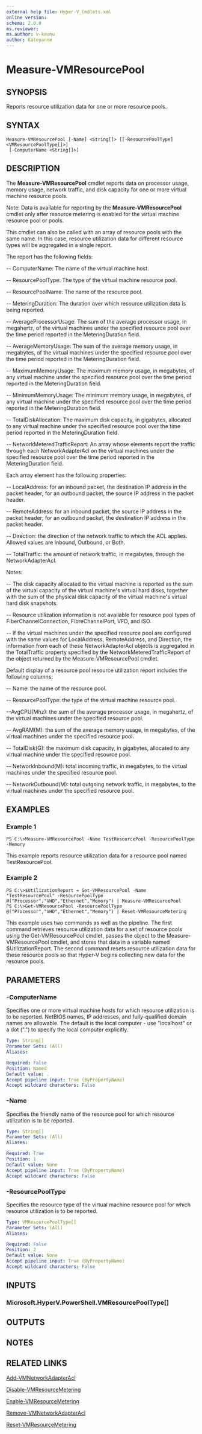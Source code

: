 ```yaml
---
external help file: Hyper-V_Cmdlets.xml
online version: 
schema: 2.0.0
ms.reviewer:
ms.author: v-kaunu
author: Kateyanne
---
```


# Measure-VMResourcePool

## SYNOPSIS
Reports resource utilization data for one or more resource pools.

## SYNTAX

```
Measure-VMResourcePool [-Name] <String[]> [[-ResourcePoolType] <VMResourcePoolType[]>]
 [-ComputerName <String[]>]
```

## DESCRIPTION
The **Measure-VMResourcePool** cmdlet reports data on processor usage, memory usage, network traffic, and disk capacity for one or more virtual machine resource pools.

Note: Data is available for reporting by the **Measure-VMResourcePool** cmdlet only after resource metering is enabled for the virtual machine resource pool or pools.

This cmdlet can also be called with an array of resource pools with the same name.
In this case, resource utilization data for different resource types will be aggregated in a single report.

The report has the following fields: 

 -- ComputerName: The name of the virtual machine host. 

 -- ResourcePoolType: The type of the virtual machine resource pool. 

 -- ResourcePoolName: The name of the resource pool. 

 -- MeteringDuration: The duration over which resource utilization data is being reported.

 -- AverageProcessorUsage: The sum of the average processor usage, in megahertz, of the virtual machines under the specified resource pool over the time period reported in the MeteringDuration field. 

 -- AverageMemoryUsage: The sum of the average memory usage, in megabytes, of the virtual machines under the specified resource pool over the time period reported in the MeteringDuration field.

 -- MaximumMemoryUsage: The maximum memory usage, in megabytes, of any virtual machine under the specified resource pool over the time period reported in the MeteringDuration field.

 -- MinimumMemoryUsage: The minimum memory usage, in megabytes, of any virtual machine under the specified resource pool over the time period reported in the MeteringDuration field.

 -- TotalDiskAllocation: The maximum disk capacity, in gigabytes, allocated to any virtual machine under the specified resource pool over the time period reported in the MeteringDuration field.

 -- NetworkMeteredTrafficReport: An array whose elements report the traffic through each NetworkAdapterAcl on the virtual machines under the specified resource pool over the time period reported in the MeteringDuration field.

Each array element has the following properties: 

 -- LocalAddress: for an inbound packet, the destination IP address in the packet header; for an outbound packet, the source IP address in the packet header.

 -- RemoteAddress: for an inbound packet, the source IP address in the packet header; for an outbound packet, the destination IP address in the packet header.

 -- Direction: the direction of the network traffic to which the ACL applies.
Allowed values are Inbound, Outbound, or Both.

 -- TotalTraffic: the amount of network traffic, in megabytes, through the NetworkAdapterAcl.

Notes: 

 -- The disk capacity allocated to the virtual machine is reported as the sum of the virtual capacity of the virtual machine's virtual hard disks, together with the sum of the physical disk capacity of the virtual machine's virtual hard disk snapshots.

 -- Resource utilization information is not available for resource pool types of FiberChannelConnection, FibreChannelPort, VFD, and ISO. 

 -- If the virtual machines under the specified resource pool are configured with the same values for LocalAddress, RemoteAddress, and Direction, the information from each of these NetworkAdapterAcl objects is aggregated in the TotalTraffic property specified by the NetworkMeteredTrafficReport of the object returned by the Measure-VMResourcePool cmdlet.

Default display of a resource pool resource utilization report includes the following columns: 

 -- Name: the name of the resource pool.

 -- ResourcePoolType: the type of the virtual machine resource pool.

 --AvgCPU(Mhz): the sum of the average processor usage, in megahertz, of the virtual machines under the specified resource pool.

 -- AvgRAM(M): the sum of the average memory usage, in megabytes, of the virtual machines under the specified resource pool.

 -- TotalDisk(G): the maximum disk capacity, in gigabytes, allocated to any virtual machine under the specified resource pool.

 -- NetworkInbound(M): total incoming traffic, in megabytes, to the virtual machines under the specified resource pool.

 -- NetworkOutbound(M): total outgoing network traffic, in megabytes, to the virtual machines under the specified resource pool.

## EXAMPLES

### Example 1
```
PS C:\>Measure-VMResourcePool -Name TestResourcePool -ResourcePoolType -Memory
```

This example reports resource utilization data for a resource pool named TestResourcePool.

### Example 2
```
PS C:\>$UtilizationReport = Get-VMResourcePool -Name "TestResourcePool" -ResourcePoolType @("Processor","VHD","Ethernet","Memory") | Measure-VMResourcePool
PS C:\>Get-VMResourcePool -ResourcePoolType @("Processor","VHD","Ethernet","Memory") | Reset-VMResourceMetering
```

This example uses two commands as well as the pipeline.
The first command retrieves resource utilization data for a set of resource pools using the Get-VMResourcePool cmdlet, passes the object to the Measure-VMResourcePool cmdlet, and stores that data in a variable named $UtilizationReport.
The second command resets resource utilization data for these resource pools so that Hyper-V begins collecting new data for the resource pools.

## PARAMETERS

### -ComputerName
Specifies one or more virtual machine hosts for which resource utilization is to be reported.
NetBIOS names, IP addresses, and fully-qualified domain names are allowable.
The default is the local computer - use "localhost" or a dot (".") to specify the local computer explicitly.

```yaml
Type: String[]
Parameter Sets: (All)
Aliases: 

Required: False
Position: Named
Default value: .
Accept pipeline input: True (ByPropertyName)
Accept wildcard characters: False
```

### -Name
Specifies the friendly name of the resource pool for which resource utilization is to be reported.

```yaml
Type: String[]
Parameter Sets: (All)
Aliases: 

Required: True
Position: 1
Default value: None
Accept pipeline input: True (ByPropertyName)
Accept wildcard characters: False
```

### -ResourcePoolType
Specifies the resource type of the virtual machine resource pool for which resource utilization is to be reported.

```yaml
Type: VMResourcePoolType[]
Parameter Sets: (All)
Aliases: 

Required: False
Position: 2
Default value: None
Accept pipeline input: True (ByPropertyName)
Accept wildcard characters: False
```

## INPUTS

### Microsoft.HyperV.PowerShell.VMResourcePoolType[]

## OUTPUTS

## NOTES

## RELATED LINKS

[Add-VMNetworkAdapterAcl](63d68d2a-6c40-4c26-b457-cbee37075ade)

[Disable-VMResourceMetering](5a184811-6acf-4a76-98fa-a0d37abdd2e3)

[Enable-VMResourceMetering](30cfc606-ee24-4001-bd65-16602bb76ce2)

[Remove-VMNetworkAdapterAcl](aef0ef8f-6810-4eee-abbd-8a9f14e954ac)

[Reset-VMResourceMetering](baa23771-dfd7-4015-bc2f-b387dde0683d)

